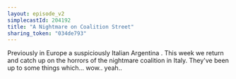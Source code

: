 ```yaml
---
layout: episode_v2
simplecastId: 204192
title: "A Nightmare on Coalition Street"
sharing_token: "034de793"
---
```


Previously in Europe a suspiciously Italian Argentina . This week we return and catch up on the horrors of the nightmare coalition in Italy. They've been up to some things which... wow.. yeah.. 
